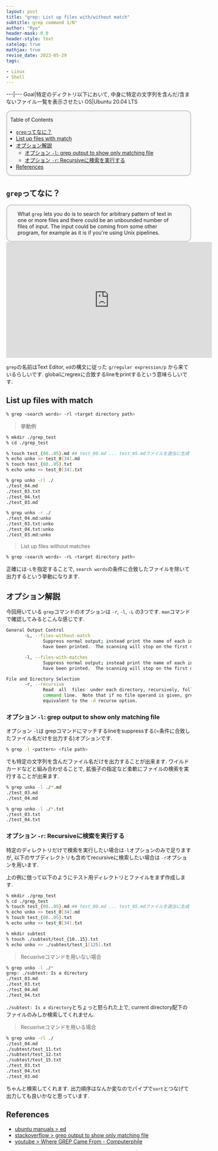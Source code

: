 ```yaml
---
layout: post
title: "grep: List up files with/without match"
subtitle: grep command 1/N"
author: "Ryo"
header-mask: 0.0
header-style: text
catelog: true
mathjax: true
revise_date: 2023-05-29
tags:

- Linux
- Shell
---
```



---|---
Goal|特定のディクトリ以下において, 中身に特定の文字列を含んだ/含まないファイル一覧を表示させたい
OS|Ubuntu 20.04 LTS


<div style='border-radius: 1em; border-style:solid; border-color:#D3D3D3; background-color:#F8F8F8'>
<p class="h4">&nbsp;&nbsp;Table of Contents</p>
<!-- START doctoc generated TOC please keep comment here to allow auto update -->
<!-- DON'T EDIT THIS SECTION, INSTEAD RE-RUN doctoc TO UPDATE -->

- [`grep`ってなに？](#grep%E3%81%A3%E3%81%A6%E3%81%AA%E3%81%AB)
- [List up files with match](#list-up-files-with-match)
- [オプション解説](#%E3%82%AA%E3%83%97%E3%82%B7%E3%83%A7%E3%83%B3%E8%A7%A3%E8%AA%AC)
  - [オプション `-l`: grep output to show only matching file](#%E3%82%AA%E3%83%97%E3%82%B7%E3%83%A7%E3%83%B3--l-grep-output-to-show-only-matching-file)
  - [オプション `-r`: Recursiveに検索を実行する](#%E3%82%AA%E3%83%97%E3%82%B7%E3%83%A7%E3%83%B3--r-recursive%E3%81%AB%E6%A4%9C%E7%B4%A2%E3%82%92%E5%AE%9F%E8%A1%8C%E3%81%99%E3%82%8B)
- [References](#references)

<!-- END doctoc generated TOC please keep comment here to allow auto update -->

</div>

## `grep`ってなに？

<div style='padding-left: 2em; padding-right: 2em; border-radius: 1em; border-style:solid; border-color:#D3D3D3; background-color:#F8F8F8'>

What `grep` lets you do is to search for arbitrary pattern of text in one or more files
and there could be an unbounded number of files of input. The input could be coming from 
some other program, for example as it is if you're using Unix pipelines.

</div>


<iframe width="560" height="315" src="https://www.youtube.com/embed/NTfOnGZUZDk" title="YouTube video player" frameborder="0" allow="accelerometer; autoplay; clipboard-write; encrypted-media; gyroscope; picture-in-picture; web-share" allowfullscreen></iframe>

`grep`の名前はText Editor, `ed`の構文に従った `g/regular expression/p` から来ているらしいです.
globalにregrexに合致するlineをprintするという意味らしいです.


## List up files with match

```zsh
% grep <search words> -rl <target directory path>
```

> 挙動例

```zsh
% mkdir ./grep_test
% cd ./grep_test

% touch test_{00..05}.md ## test_00.md ... test_05.mdファイルを適当に生成
% echo unko >> test_0[34].md
% touch test_{00..05}.txt  
% echo unko >> test_0[34].txt

% grep unko -rl ./ 
./test_04.md
./test_03.txt
./test_04.txt
./test_03.md

% grep unko -r ./ 
./test_04.md:unko
./test_03.txt:unko
./test_04.txt:unko
./test_03.md:unko
```


> List up files without matches

```zsh
% grep <search words> -rL <target directory path>
```

正確には`-L`を指定することで, `search words`の条件に合致したファイルを除いて出力するという挙動になります.

## オプション解説

今回用いている `grep`コマンドのオプションは `-r`, `-l`, `-L` の3つです.
`man`コマンドで確認してみるとこんな感じです.

```zsh
General Output Control
       -L, --files-without-match
              Suppress normal output; instead print the name of each input file from which no output would normally
              have been printed.  The scanning will stop on the first match.

       -l, --files-with-matches
              Suppress normal output; instead print the name of each input file from which  output  would  normally
              have been printed.  The scanning will stop on the first match.

File and Directory Selection
       -r, --recursive
              Read  all  files  under each directory, recursively, following symbolic links only if they are on the
              command line.  Note that if no file operand is given, grep searches the working directory.   This  is
              equivalent to the -d recurse option.
```

### オプション `-l`: grep output to show only matching file

オプション `-l`は grepコマンドにマッチするlineをsuppressする(=条件に合致したファイル名だけを出力する)オプションです.

```zsh
% grep -l <pattern> <file path>
```

でも特定の文字列を含んだファイル名だけを出力することが出来ます.
ワイルドカードなどと組み合わせることで, 拡張子の指定など柔軟にファイルの検索を実行することが出来ます.

```zsh
% grep unko -l ./*.md
./test_03.md
./test_04.md

% grep unko -l ./*.txt
./test_03.txt
./test_04.txt
```

### オプション `-r`: Recursiveに検索を実行する

特定のディレクトリだけで検索を実行したい場合は`-l`オプションのみで足りますが, 以下のサブディレクトリも含めてrecursiveに検索したい場合は
`-r`オプションを用います.

上の例に倣って以下のようにテスト用ディレクトリとファイルをまず作成します.

```zsh
% mkdir ./grep_test
% cd ./grep_test
% touch test_{00..05}.md ## test_00.md ... test_05.mdファイルを適当に生成
% echo unko >> test_0[34].md
% touch test_{00..05}.txt  
% echo unko >> test_0[34].txt

% mkdir subtest
% touch ./subtest/test_{10..15}.txt
% echo unko >> ./subtest/test_1[125].txt
```

> Recusriveコマンドを用いない場合

```zsh
% grep unko -l ./* 
grep: ./subtest: Is a directory
./test_03.md
./test_03.txt
./test_04.md
./test_04.txt
```

`./subtest: Is a directory`とちょっと怒られた上で, current directory配下のファイルのみしか検索してくれません.

> Recusriveコマンドを用いる場合

```zsh
% grep unko -rl ./
./test_04.md
./subtest/test_11.txt
./subtest/test_12.txt
./subtest/test_15.txt
./test_03.txt
./test_04.txt
./test_03.md
```

ちゃんと検索してくれます. 出力順序はなんか変なのでパイプで`sort`とつなげて出力しても良いかなと思っています.


## References

- [ubuntu manuals > ed](https://manpages.ubuntu.com/manpages/trusty/man1/ed.1plan9.html)
- [stackoverflow > grep output to show only matching file](https://stackoverflow.com/questions/3908156/grep-output-to-show-only-matching-file)
- [youtube > Where GREP Came From - Computerphile](https://www.youtube.com/watch?v=NTfOnGZUZDk)